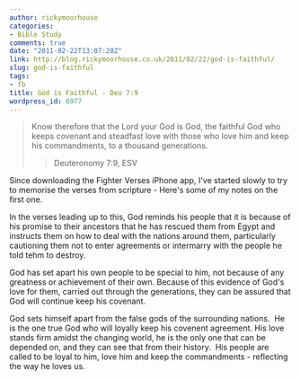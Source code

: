 ```yaml
---
author: rickymoorhouse
categories:
- Bible Study
comments: true
date: "2011-02-22T13:07:28Z"
link: http://blog.rickymoorhouse.co.uk/2011/02/22/god-is-faithful/
slug: god-is-faithful
tags:
- fb
title: God is Faithful - Deu 7:9
wordpress_id: 6977
---
```


<blockquote>Know therefore that the Lord your God is God, the faithful God who keeps covenant and steadfast love with those who love him and keep his commandments, to a thousand generations.

> 
> Deuteronomy 7:9, ESV
> 
> 
</blockquote>

<!--more-->


Since downloading the Fighter Verses iPhone app, I've started slowly to try to memorise the verses from scripture - Here's some of my notes on the first one.


In the verses leading up to this, God reminds his people  that it is because of his  promise to their ancestors that he has rescued them from Egypt and instructs them on how to deal with the nations around them, particularly cautioning them not to enter agreements or intermarry with the people he told tehm to destroy.

God has set apart his own people to be special to him, not because of any greatness or achievement of their own. Because of this evidence of God's love for them, carried out through the generations, they can be assured that God will continue keep his covenant.

God sets himself apart from the false gods of the surrounding nations.  He is the one true God who will loyally keep his covenent agreement. His love stands firm amidst the changing world, he is the only one that can be depended on, and they can see that from their history.  His people are called to be loyal to him, love him and keep the commandments - reflecting the way he loves us.
